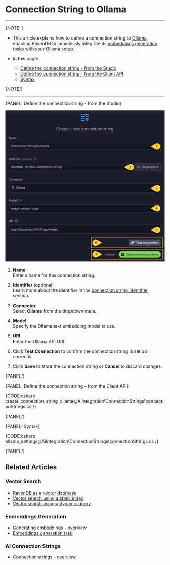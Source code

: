 # Connection String to Ollama
---

{NOTE: }

* This article explains how to define a connection string to [Ollama](https://ollama.com/blog/embedding-models),  
  enabling RavenDB to seamlessly integrate its [embeddings generation tasks](../../ai-integration/generating-embeddings/overview) with your Ollama setup.

* In this page:
  * [Define the connection string - from the Studio](../../ai-integration/connection-strings/ollama#define-the-connection-string---from-the-studio)
  * [Define the connection string - from the Client API](../../ai-integration/connection-strings/ollama#define-the-connection-string---from-the-client-api)
  * [Syntax](../../ai-integration/connection-strings/ollama#syntax) 
    
{NOTE/}

---

{PANEL: Define the connection string - from the Studio}

![connection string to ollama](images/ollama.png "Define a connection string to Ollama")

1. **Name**  
   Enter a name for this connection string.

2. **Identifier** (optional)  
   Learn more about the identifier in the [connection string identifier](../../ai-integration/connection-strings/connection-strings-overview#the-connection-string-identifier) section.

3. **Connector**  
   Select **Ollama** from the dropdown menu.

4. **Model**  
   Specify the Ollama text embedding model to use.

5. **URI**  
   Enter the Ollama API URI.

6. Click **Test Connection** to confirm the connection string is set up correctly.

7. Click **Save** to store the connection string or **Cancel** to discard changes.

{PANEL/}

{PANEL: Define the connection string - from the Client API}

{CODE:csharp create_connection_string_ollama@AiIntegration\ConnectionStrings\connectionStrings.cs /}

{PANEL/}

{PANEL: Syntax}

{CODE:csharp ollama_settings@AiIntegration\ConnectionStrings\connectionStrings.cs /}

{PANEL/}

## Related Articles

### Vector Search

- [RavenDB as a vector database](../../ai-integration/vector-search/ravendb-as-vector-database)
- [Vector search using a static index](../../ai-integration/vector-search/vector-search-using-static-index)
- [Vector search using a dynamic query](../../ai-integration/vector-search/vector-search-using-dynamic-query)

### Embeddings Generation

- [Generating embeddings - overview](../../ai-integration/generating-embeddings/overview)
- [Embeddings generation task](../../ai-integration/generating-embeddings/embeddings-generation-task)

### AI Connection Strings

- [Connection strings - overview](../../ai-integration/connection-strings/connection-strings-overview)
